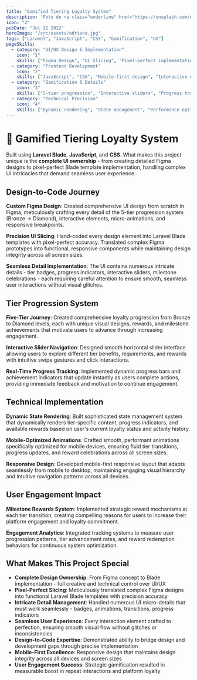 ```yaml
---
title: "Gamified Tiering Loyalty System"
description: 'Foto de <a class="underline" href="https://unsplash.com/es/@adrigeo_?utm_content=creditCopyText&utm_medium=referral&utm_source=unsplash">Adrianna Geo</a> en <a class="underline" href="https://unsplash.com/es/fotos/una-pintura-en-el-techo-de-un-edificio-1rBg5YSi00c?utm_content=creditCopyText&utm_medium=referral&utm_source=unsplash" class="text-pgreen">Unsplash</a>'
icon: "2"
pubDate: "Jul 22 2022"
heroImage: "/src/assets/adriana.jpg"
tags: ["Laravel", "JavaScript", "CSS", "Gamification", "UX"]
pageSkills:
  - category: "UI/UX Design & Implementation"
    icon: "1"
    skills: ["Figma Design", "UI Slicing", "Pixel-perfect implementation", "Laravel Blade", "Design-to-code", "Responsive layouts"]
  - category: "Frontend Development"
    icon: "2"
    skills: ["JavaScript", "CSS", "Mobile-first design", "Interactive elements", "Micro-animations", "Cross-browser compatibility"]
  - category: "Gamification & Details"
    icon: "3"
    skills: ["5-tier progression", "Interactive sliders", "Progress tracking", "Milestone rewards", "UI micro-details", "Seamless transitions"]
  - category: "Technical Precision"
    icon: "4"
    skills: ["Dynamic rendering", "State management", "Performance optimization", "Visual consistency", "Detail-oriented implementation"]
---
```


# 🎯 Gamified Tiering Loyalty System

Built using **Laravel Blade**, **JavaScript**, and **CSS**. What makes this project unique is the **complete UI ownership** - from creating detailed Figma designs to pixel-perfect Blade template implementation, handling complex UI intricacies that demand seamless user experience.

## Design-to-Code Journey

**Custom Figma Design**: Created comprehensive UI design from scratch in Figma, meticulously crafting every detail of the 5-tier progression system (Bronze → Diamond), interactive elements, micro-animations, and responsive breakpoints.

**Precision UI Slicing**: Hand-coded every design element into Laravel Blade templates with pixel-perfect accuracy. Translated complex Figma prototypes into functional, responsive components while maintaining design integrity across all screen sizes.

**Seamless Detail Implementation**: The UI contains numerous intricate details - tier badges, progress indicators, interactive sliders, milestone celebrations - each requiring careful attention to ensure smooth, seamless user interactions without visual glitches.

## Tier Progression System

**Five-Tier Journey**: Created comprehensive loyalty progression from Bronze to Diamond levels, each with unique visual designs, rewards, and milestone achievements that motivate users to advance through increasing engagement.

**Interactive Slider Navigation**: Designed smooth horizontal slider interface allowing users to explore different tier benefits, requirements, and rewards with intuitive swipe gestures and click interactions.

**Real-Time Progress Tracking**: Implemented dynamic progress bars and achievement indicators that update instantly as users complete actions, providing immediate feedback and motivation to continue engagement.

## Technical Implementation

**Dynamic State Rendering**: Built sophisticated state management system that dynamically renders tier-specific content, progress indicators, and available rewards based on user's current loyalty status and activity history.

**Mobile-Optimized Animations**: Crafted smooth, performant animations specifically optimized for mobile devices, ensuring fluid tier transitions, progress updates, and reward celebrations across all screen sizes.

**Responsive Design**: Developed mobile-first responsive layout that adapts seamlessly from mobile to desktop, maintaining engaging visual hierarchy and intuitive navigation patterns across all devices.

## User Engagement Impact

**Milestone Rewards System**: Implemented strategic reward mechanisms at each tier transition, creating compelling reasons for users to increase their platform engagement and loyalty commitment.

**Engagement Analytics**: Integrated tracking systems to measure user progression patterns, tier advancement rates, and reward redemption behaviors for continuous system optimization.

## What Makes This Project Special

- **Complete Design Ownership**: From Figma concept to Blade implementation - full creative and technical control over UI/UX
- **Pixel-Perfect Slicing**: Meticulously translated complex Figma designs into functional Laravel Blade templates with precision accuracy
- **Intricate Detail Management**: Handled numerous UI micro-details that must work seamlessly - badges, animations, transitions, progress indicators
- **Seamless User Experience**: Every interaction element crafted to perfection, ensuring smooth visual flow without glitches or inconsistencies
- **Design-to-Code Expertise**: Demonstrated ability to bridge design and development gaps through precise implementation
- **Mobile-First Excellence**: Responsive design that maintains design integrity across all devices and screen sizes
- **User Engagement Success**: Strategic gamification resulted in measurable boost in repeat interactions and platform loyalty